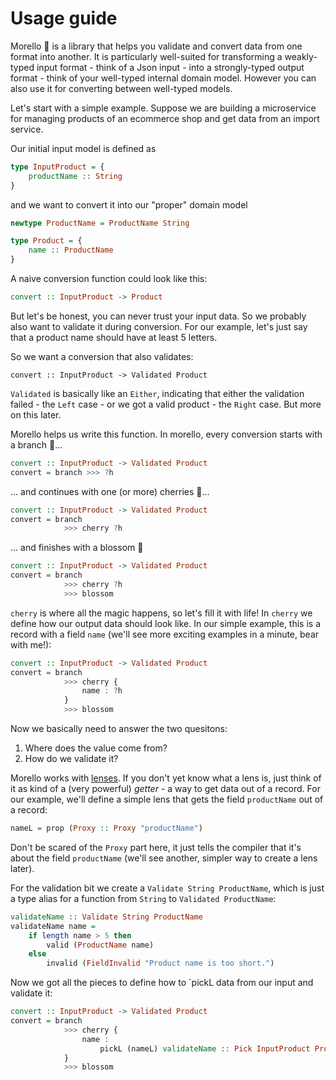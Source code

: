 # Usage guide

Morello 🍒 is a library that helps you validate and convert data from one format into another. It is particularly well-suited for transforming a weakly-typed input format - think of a Json input - into a strongly-typed output format - think of your well-typed internal domain model. However you can also use it for converting between well-typed models.

Let's start with a simple example. Suppose we are building a microservice for managing products of an ecommerce shop and get data from an import service. 

Our initial input model is defined as

```purescript
type InputProduct = {
    productName :: String 
}
```
and we want to convert it into our "proper" domain model

```purescript
newtype ProductName = ProductName String 

type Product = {
    name :: ProductName
}
```
A naive conversion function could look like this:

```purescript
convert :: InputProduct -> Product
```

But let's be honest, you can never trust your input data. So we probably also  want to validate it during conversion. For our example, let's just say that a product name should have at least 5 letters. 

So we want a conversion that also validates:

```purecript
convert :: InputProduct -> Validated Product
```

`Validated` is basically like an `Either`, indicating that either the validation failed - the `Left` case - or we got a valid product - the `Right` case. But more on this later.

Morello helps us write this function. In morello, every conversion starts with a branch 🌱...

```purescript 
convert :: InputProduct -> Validated Product
convert = branch >>> ?h 
```
... and continues with one (or more) cherries 🍒...

```purescript 
convert :: InputProduct -> Validated Product
convert = branch 
            >>> cherry ?h
```

... and finishes with a blossom 🌸 

```purescript 
convert :: InputProduct -> Validated Product
convert = branch 
            >>> cherry ?h
            >>> blossom 
```

`cherry` is where all the magic happens, so let's fill it with life! In `cherry` we define how our output data should look like. In our simple example, this is a record with a field `name` (we'll see more exciting examples in a minute, bear with me!):

```purescript 
convert :: InputProduct -> Validated Product
convert = branch 
            >>> cherry {
                name : ?h
            }
            >>> blossom 
```

Now we basically need to answer the two quesitons:
1. Where does the value come from?
2. How do we validate it?

Morello works with [lenses](https://github.com/purescript-contrib/purescript-profunctor-lenses). If you don't yet know what a lens is, just think of it as kind of a (very powerful) *getter* - a way to get data out of a record. For our example, we'll define a simple lens that gets the field `productName` out of a record:

```purescript
nameL = prop (Proxy :: Proxy "productName")
```

Don't be scared of the `Proxy` part here, it just tells the compiler that it's about the field `productName` (we'll see another, simpler way to create a lens later).

For the validation bit we create a `Validate String ProductName`, which is just a type alias for a function from `String` to `Validated ProductName`: 

```purescript 
validateName :: Validate String ProductName
validateName name = 
    if length name > 5 then 
        valid (ProductName name)
    else
        invalid (FieldInvalid "Product name is too short.")
```
Now we got all the pieces to define how to `pickL  data from our input and validate it:

```purescript 
convert :: InputProduct -> Validated Product
convert = branch 
            >>> cherry {
                name : 
                    pickL (nameL) validateName :: Pick InputProduct ProductName
            }
            >>> blossom 
```
